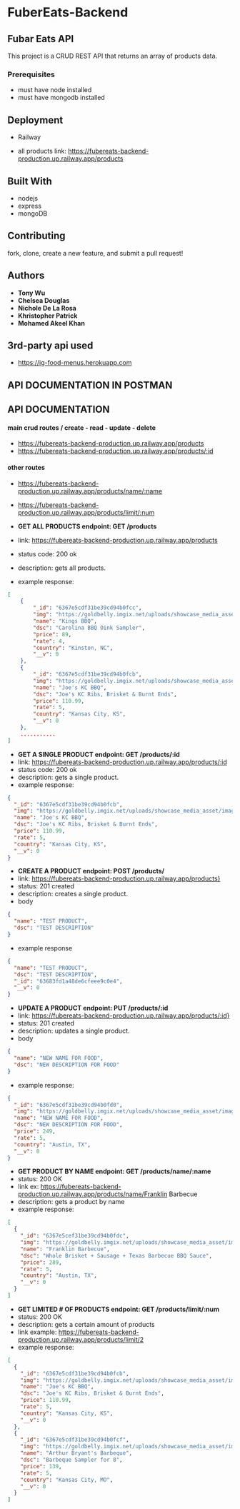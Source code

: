 # FuberEats-Backend

## Fubar Eats API

This project is a CRUD REST API that returns an array of products data.

### Prerequisites

- must have node installed
- must have mongodb installed

## Deployment

- Railway

- all products link: https://fubereats-backend-production.up.railway.app/products

## Built With

- nodejs
- express
- mongoDB

## Contributing

fork, clone, create a new feature, and submit a pull request!

## Authors

- **Tony Wu**
- **Chelsea Douglas**
- **Nichole De La Rosa**
- **Khristopher Patrick**
- **Mohamed Akeel Khan**

## 3rd-party api used

- https://ig-food-menus.herokuapp.com

## API DOCUMENTATION IN POSTMAN

<!-- https://documenter.getpostman.com/view/23919886/2s84DhX6oc -->

## API DOCUMENTATION

#### main crud routes / create - read - update - delete

- https://fubereats-backend-production.up.railway.app/products
- https://fubereats-backend-production.up.railway.app/products/:id

#### other routes

- https://fubereats-backend-production.up.railway.app/products/name/:name
- https://fubereats-backend-production.up.railway.app/products/limit/:num

- **GET ALL PRODUCTS endpoint: GET /products**
- link: https://fubereats-backend-production.up.railway.app/products
- status code: 200 ok
- description: gets all products.
- example response:

```json
[
    {
        "_id": "6367e5cdf31be39cd94b0fcc",
        "img": "https://goldbelly.imgix.net/uploads/showcase_media_asset/image/66752/carolina-bbq-oink-sampler.1340b5a10cedc238cb2280306dd1d5a5.jpg?ixlib=react-9.0.2&auto=format&ar=1%3A1",
        "name": "Kings BBQ",
        "dsc": "Carolina BBQ Oink Sampler",
        "price": 89,
        "rate": 4,
        "country": "Kinston, NC",
        "__v": 0
    },
    {
        "_id": "6367e5cdf31be39cd94b0fcb",
        "img": "https://goldbelly.imgix.net/uploads/showcase_media_asset/image/79619/joes-kc-ribs-brisket-and-burnt-ends.6710e994980e485e6441b794717ad6fb.jpg?ixlib=react-9.0.2&auto=format&ar=1%3A1",
        "name": "Joe's KC BBQ",
        "dsc": "Joe's KC Ribs, Brisket & Burnt Ends",
        "price": 110.99,
        "rate": 5,
        "country": "Kansas City, KS",
        "__v": 0
    },
    ...........
]
```

- **GET A SINGLE PRODUCT endpoint: GET /products/:id**
- link: https://fubereats-backend-production.up.railway.app/products/:id
- status code: 200 ok
- description: gets a single product.
- example response:

```json
{
  "_id": "6367e5cdf31be39cd94b0fcb",
  "img": "https://goldbelly.imgix.net/uploads/showcase_media_asset/image/79619/joes-kc-ribs-brisket-and-burnt-ends.6710e994980e485e6441b794717ad6fb.jpg?ixlib=react-9.0.2&auto=format&ar=1%3A1",
  "name": "Joe's KC BBQ",
  "dsc": "Joe's KC Ribs, Brisket & Burnt Ends",
  "price": 110.99,
  "rate": 5,
  "country": "Kansas City, KS",
  "__v": 0
}
```

- **CREATE A PRODUCT endpoint: POST /products/**
- link: https://fubereats-backend-production.up.railway.app/products}
- status: 201 created
- description: creates a single product.
- body

```json
{
  "name": "TEST PRODUCT",
  "dsc": "TEST DESCRIPTION"
}
```

- example response

```json
{
  "name": "TEST PRODUCT",
  "dsc": "TEST DESCRIPTION",
  "_id": "63683fd1a48de6cfeee9c0e4",
  "__v": 0
}
```

- **UPDATE A PRODUCT endpoint: PUT /products/:id**
- link: https://fubereats-backend-production.up.railway.app/products/:id}
- status: 201 created
- description: updates a single product.
- body

```json
{
  "name": "NEW NAME FOR FOOD",
  "dsc": "NEW DESCRIPTION FOR FOOD"
}
```

- example response:

```json
{
  "_id": "6367e5cdf31be39cd94b0fd0",
  "img": "https://goldbelly.imgix.net/uploads/showcase_media_asset/image/110384/whole-brisket-texas-barbecue-bbq-sauce.e07ee4818b20ed43d217bf67fedd41ce.jpg?ixlib=react-9.0.2&auto=format&ar=1%3A1",
  "name": "NEW NAME FOR FOOD",
  "dsc": "NEW DESCRIPTION FOR FOOD",
  "price": 249,
  "rate": 5,
  "country": "Austin, TX",
  "__v": 0
}
```

- **GET PRODUCT BY NAME endpoint: GET /products/name/:name**
- status: 200 OK
- link ex: https://fubereats-backend-production.up.railway.app/products/name/Franklin Barbecue
- description: gets a product by name
- example response:

```json
[
  {
    "_id": "6367e5cef31be39cd94b0fdc",
    "img": "https://goldbelly.imgix.net/uploads/showcase_media_asset/image/131846/whole-brisket-sausage-texas-barbecue-bbq-sauce.ffb470cab2f454fd848faa5dddfe65f5.jpg?ixlib=react-9.0.2&auto=format&ar=1%3A1",
    "name": "Franklin Barbecue",
    "dsc": "Whole Brisket + Sausage + Texas Barbecue BBQ Sauce",
    "price": 289,
    "rate": 5,
    "country": "Austin, TX",
    "__v": 0
  }
]
```

- **GET LIMITED # OF PRODUCTS endpoint: GET /products/limit/:num**
- status: 200 OK
- description: gets a certain amount of products
- link example: https://fubereats-backend-production.up.railway.app/products/limit/2
- example response:

```json
[
  {
    "_id": "6367e5cdf31be39cd94b0fcb",
    "img": "https://goldbelly.imgix.net/uploads/showcase_media_asset/image/79619/joes-kc-ribs-brisket-and-burnt-ends.6710e994980e485e6441b794717ad6fb.jpg?ixlib=react-9.0.2&auto=format&ar=1%3A1",
    "name": "Joe's KC BBQ",
    "dsc": "Joe's KC Ribs, Brisket & Burnt Ends",
    "price": 110.99,
    "rate": 5,
    "country": "Kansas City, KS",
    "__v": 0
  },
  {
    "_id": "6367e5cdf31be39cd94b0fcf",
    "img": "https://goldbelly.imgix.net/uploads/showcase_media_asset/image/110287/barbeque-sampler-for-4-6.edb4e60564852c9d0227634c31fab279.jpg?ixlib=react-9.0.2&auto=format&ar=1%3A1",
    "name": "Arthur Bryant's Barbeque",
    "dsc": "Barbeque Sampler for 8",
    "price": 139,
    "rate": 5,
    "country": "Kansas City, MO",
    "__v": 0
  }
]
```

